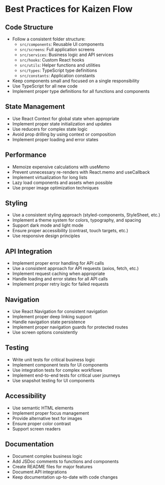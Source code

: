 # Best Practices for Kaizen Flow

## Code Structure
- Follow a consistent folder structure:
  - `src/components`: Reusable UI components
  - `src/screens`: Full application screens
  - `src/services`: Business logic and API services
  - `src/hooks`: Custom React hooks
  - `src/utils`: Helper functions and utilities
  - `src/types`: TypeScript type definitions
  - `src/constants`: Application constants
- Keep components small and focused on a single responsibility
- Use TypeScript for all new code
- Implement proper type definitions for all functions and components

## State Management
- Use React Context for global state when appropriate
- Implement proper state initialization and updates
- Use reducers for complex state logic
- Avoid prop drilling by using context or composition
- Implement proper loading and error states

## Performance
- Memoize expensive calculations with useMemo
- Prevent unnecessary re-renders with React.memo and useCallback
- Implement virtualization for long lists
- Lazy load components and assets when possible
- Use proper image optimization techniques

## Styling
- Use a consistent styling approach (styled-components, StyleSheet, etc.)
- Implement a theme system for colors, typography, and spacing
- Support dark mode and light mode
- Ensure proper accessibility (contrast, touch targets, etc.)
- Use responsive design principles

## API Integration
- Implement proper error handling for API calls
- Use a consistent approach for API requests (axios, fetch, etc.)
- Implement request caching when appropriate
- Handle loading and error states for all API calls
- Implement proper retry logic for failed requests

## Navigation
- Use React Navigation for consistent navigation
- Implement proper deep linking support
- Handle navigation state persistence
- Implement proper navigation guards for protected routes
- Use screen options consistently

## Testing
- Write unit tests for critical business logic
- Implement component tests for UI components
- Use integration tests for complex workflows
- Implement end-to-end tests for critical user journeys
- Use snapshot testing for UI components

## Accessibility
- Use semantic HTML elements
- Implement proper focus management
- Provide alternative text for images
- Ensure proper color contrast
- Support screen readers

## Documentation
- Document complex business logic
- Add JSDoc comments to functions and components
- Create README files for major features
- Document API integrations
- Keep documentation up-to-date with code changes 